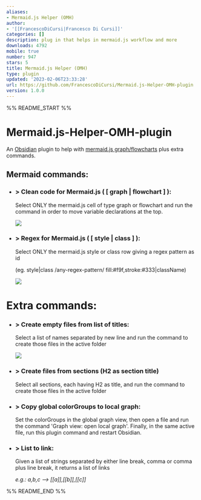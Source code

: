 ```yaml
---
aliases:
- Mermaid.js Helper (OMH)
author:
- '[[FrancescoDiCursi|Francesco Di Cursi]]'
categories: []
description: plug in that helps in mermaid.js workflow and more
downloads: 4792
mobile: true
number: 947
stars: 5
title: Mermaid.js Helper (OMH)
type: plugin
updated: '2023-02-06T23:33:28'
url: https://github.com/FrancescoDiCursi/Mermaid.js-Helper-OMH-plugin
version: 1.0.0
---
```


%% README_START %%

# Mermaid.js-Helper-OMH-plugin
An [Obsidian](https://obsidian.md/) plugin to help with [mermaid.js graph/flowcharts](https://mermaid.js.org/syntax/flowchart.html) plus extra commands.

## Mermaid commands:

- ### \> Clean code for Mermaid.js ( [ graph | flowchart ] ):
  Select ONLY the mermaid.js cell of type graph or flowchart and run the command in order to move variable declarations at the top.
  
  ![](https://github.com/FrancescoDiCursi/Obsidian-Mermaid.js-Helper-OMH-plugin/blob/main/gifs/obsidian%20clean%20text.gif)


- ### \> Regex for Mermaid.js ( [ style | class ] ):
  Select ONLY the mermaid.js style or class row giving a regex pattern as id
  
  (eg. style|class /any-regex-pattern/ fill:#f9f,stroke:#333|className)
  
   ![](https://github.com/FrancescoDiCursi/Obsidian-Mermaid.js-Helper-OMH-plugin/blob/main/gifs/obsidian%20style%20re.gif)

  
# Extra commands:
  
 - ### \> Create empty files from list of titles:
    Select a list of names separated by new line and run the command to create those files in the active folder
      
    ![](https://github.com/FrancescoDiCursi/Obsidian-Mermaid.js-Helper-OMH-plugin/blob/main/gifs/obsidian%20files.gif)
    
- ### \> Create files from sections (H2 as section title)
    Select all sections, each having H2 as title, and run the command to create those files in the active folder
    
    
- ### \> Copy global colorGroups to local graph:
    Set the colorGroups in the global graph view, then open a file and run the command 'Graph view: open local graph'. Finally, in the same active file, run this plugin command and restart Obsidian.


- ### \> List to link:
  Given a list of strings separated by either line break, comma or comma plus line break, it returns a list of links
  
  _e.g.:    a,b,c --> [[a]],[[b]],[[c]]_



%% README_END %%